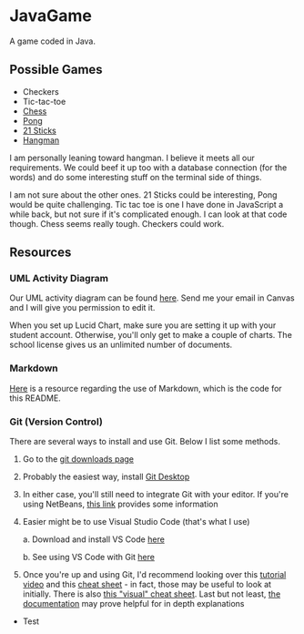 # JavaGame
A game coded in Java.

## Possible Games
- Checkers
- Tic-tac-toe
- [Chess](https://github.com/j21wang/terminal-chess/tree/master/Chess%202)
- [Pong](https://www.seas.upenn.edu/~cis120e/hw/SwingGame/index.html)
- [21 Sticks ](https://www.java-made-easy.com/fun-java-game.html)
- [Hangman](https://faculty.washington.edu/joelross/courses/archive/f13/cs161/hwk/7/)

I am personally leaning toward hangman. I believe it meets all our requirements. We could beef it up too with a database connection (for the words) and do some interesting stuff on the terminal side of things.

I am not sure about the other ones. 21 Sticks could be interesting, Pong would be quite challenging. Tic tac toe is one I have done in JavaScript a while back, but not sure if it's complicated enough. I can look at that code though. Chess seems really tough. Checkers could work.

## Resources

### UML Activity Diagram
Our UML activity diagram can be found [here](https://www.lucidchart.com/invitations/accept/2ea8ee9a-7a3a-4c1e-9074-cea0f76e0fee). Send me your email in Canvas and I will give you permission to edit it.

When you set up Lucid Chart, make sure you are setting it up with your student account. Otherwise, you'll only get to make a couple of charts. The school license gives us an unlimited number of documents.

### Markdown
[Here](https://github.com/adam-p/markdown-here/wiki/Markdown-Cheatsheet) is a resource regarding the use of Markdown, which is the code for this README.

### Git (Version Control)
There are several ways to install and use Git. Below I list some methods.

1. Go to the [git downloads page](https://git-scm.com/downloads)
2. Probably the easiest way, install [Git Desktop](https://desktop.github.com/)
3. In either case, you'll still need to integrate Git with your editor. If you're using NetBeans, [this link](https://netbeans.org/kb/docs/ide/git.html) provides some information
4. Easier might be to use Visual Studio Code (that's what I use)

    a. Download and install VS Code [here](https://code.visualstudio.com/download)
    
    b. See using VS Code with Git [here](https://code.visualstudio.com/docs/editor/versioncontrol)

5. Once you're up and using Git, I'd recommend looking over this [tutorial video](https://git-scm.com/video/what-is-git) and this [cheat sheet](https://github.github.com/training-kit/downloads/github-git-cheat-sheet.pdf) - in fact, those may be useful to look at initially. There is also [this "visual" cheat sheet](https://ndpsoftware.com/git-cheatsheet.html). Last but not least, [the documentation](https://git-scm.com/docs) may prove helpful for in depth explanations

- Test
